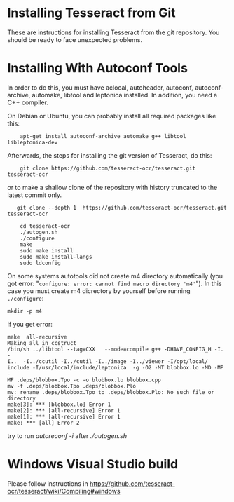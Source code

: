 # Installing Tesseract from Git

These are instructions for installing Tesseract from the git repository. You should be ready to face unexpected problems.

# Installing With Autoconf Tools

In order to do this, you must have aclocal, autoheader, autoconf, autoconf-archive, automake, libtool and leptonica installed. In addition, you need a C++ compiler.

On Debian or Ubuntu, you can probably install all required packages like this:

```
    apt-get install autoconf-archive automake g++ libtool libleptonica-dev
```

Afterwards, the steps for installing the git version of Tesseract, do this:

```
    git clone https://github.com/tesseract-ocr/tesseract.git tesseract-ocr
```
or to make a shallow clone of the repository with history truncated to the latest commit only.
```
   git clone --depth 1  https://github.com/tesseract-ocr/tesseract.git tesseract-ocr
```
```
    cd tesseract-ocr
    ./autogen.sh
    ./configure
    make
    sudo make install
    sudo make install-langs
    sudo ldconfig
```

On some systems autotools did not create m4 directory  automatically (you got error: "`configure: error: cannot find macro directory 'm4'`"). In this case you must create m4 dicrectory by yourself before running `./configure`:
```
mkdir -p m4
```

If you get error:

```
make  all-recursive
Making all in ccstruct
/bin/sh ../libtool --tag=CXX   --mode=compile g++ -DHAVE_CONFIG_H -I. -
I..  -I../ccutil -I../cutil -I../image -I../viewer -I/opt/local/
include -I/usr/local/include/leptonica  -g -O2 -MT blobbox.lo -MD -MP -
MF .deps/blobbox.Tpo -c -o blobbox.lo blobbox.cpp
mv -f .deps/blobbox.Tpo .deps/blobbox.Plo
mv: rename .deps/blobbox.Tpo to .deps/blobbox.Plo: No such file or
directory
make[3]: *** [blobbox.lo] Error 1
make[2]: *** [all-recursive] Error 1
make[1]: *** [all-recursive] Error 1
make: *** [all] Error 2
```

try to run _autoreconf -i_ after _./autogen.sh_

# Windows Visual Studio build

Please follow instructions in https://github.com/tesseract-ocr/tesseract/wiki/Compiling#windows
